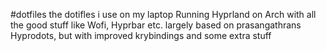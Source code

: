 #dotfiles
the dotifles i use on my laptop
Running Hyprland on Arch with all the good stuff like Wofi, Hyprbar etc.
largely based on prasangathrans Hyprodots,
but with improved krybindings and some extra stuff